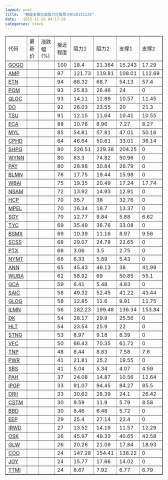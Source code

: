 ```yaml
---
layout: post
title:  "触碰支撑位或阻力位股票分析20151126"
date:   2015-11-26 04:17:28
categories: stock
---
```

<script type="text/javascript">
var stockList = []
stockList.push('gb_gogo');
stockList.push('gb_amp');
stockList.push('gb_etn');
stockList.push('gb_pom');
stockList.push('gb_qlgc');
stockList.push('gb_do');
stockList.push('gb_tsu');
stockList.push('gb_eca');
stockList.push('gb_myl');
stockList.push('gb_cphd');
stockList.push('gb_shpg');
stockList.push('gb_wynn');
stockList.push('gb_pay');
stockList.push('gb_blmn');
stockList.push('gb_wbai');
stockList.push('gb_nsam');
stockList.push('gb_hcp');
stockList.push('gb_mpel');
stockList.push('gb_sgy');
stockList.push('gb_tyc');
stockList.push('gb_bsmx');
stockList.push('gb_scss');
stockList.push('gb_ptx');
stockList.push('gb_nymt');
stockList.push('gb_ann');
stockList.push('gb_wuba');
stockList.push('gb_gca');
stockList.push('gb_saic');
stockList.push('gb_glog');
stockList.push('gb_ilmn');
stockList.push('gb_dk');
stockList.push('gb_hlt');
stockList.push('gb_stng');
stockList.push('gb_vfc');
stockList.push('gb_tnp');
stockList.push('gb_pwr');
stockList.push('gb_sbs');
stockList.push('gb_pah');
stockList.push('gb_ipgp');
stockList.push('gb_drii');
stockList.push('gb_cstm');
stockList.push('gb_bbd');
stockList.push('gb_eep');
stockList.push('gb_irwd');
stockList.push('gb_osk');
stockList.push('gb_glw');
stockList.push('gb_coo');
stockList.push('gb_joy');
stockList.push('gb_ttmi');
</script>
<table border="1">
 <tr>
 <td>代码</td>
 <td>最新价</td>
 <td>涨跌幅(%)</td>
 <td>接近程度</td>
 <td>阻力1</td>
 <td>阻力2</td>
 <td>支撑1</td>
 <td>支撑2</td>
</tr>
  <tr id="gogo" class="red">
  <td><a href="http://stock.finance.sina.com.cn/usstock/quotes/GOGO.html" target="_blank">GOGO</a></td><td></td><td></td><td>100</td><td>18.4</td><td>21.364</td><td>15.243</td><td>17.29</td></tr>
  <tr id="amp" class="green">
  <td><a href="http://stock.finance.sina.com.cn/usstock/quotes/AMP.html" target="_blank">AMP</a></td><td></td><td></td><td>97</td><td>121.73</td><td>119.81</td><td>108.01</td><td>112.69</td></tr>
  <tr id="etn" class="green">
  <td><a href="http://stock.finance.sina.com.cn/usstock/quotes/ETN.html" target="_blank">ETN</a></td><td></td><td></td><td>94</td><td>66.32</td><td>68.7</td><td>54.13</td><td>57.4</td></tr>
  <tr id="pom" class="red">
  <td><a href="http://stock.finance.sina.com.cn/usstock/quotes/POM.html" target="_blank">POM</a></td><td></td><td></td><td>93</td><td>25.83</td><td>26.46</td><td>24</td><td>0</td></tr>
  <tr id="qlgc" class="red">
  <td><a href="http://stock.finance.sina.com.cn/usstock/quotes/QLGC.html" target="_blank">QLGC</a></td><td></td><td></td><td>93</td><td>14.11</td><td>12.89</td><td>10.57</td><td>11.45</td></tr>
  <tr id="do" class="red">
  <td><a href="http://stock.finance.sina.com.cn/usstock/quotes/DO.html" target="_blank">DO</a></td><td></td><td></td><td>92</td><td>26.03</td><td>23.55</td><td>20</td><td>21.3</td></tr>
  <tr id="tsu" class="green">
  <td><a href="http://stock.finance.sina.com.cn/usstock/quotes/TSU.html" target="_blank">TSU</a></td><td></td><td></td><td>91</td><td>12.15</td><td>11.64</td><td>10.41</td><td>10.55</td></tr>
  <tr id="eca" class="green">
  <td><a href="http://stock.finance.sina.com.cn/usstock/quotes/ECA.html" target="_blank">ECA</a></td><td></td><td></td><td>88</td><td>10.76</td><td>8.96</td><td>7.27</td><td>8.27</td></tr>
  <tr id="myl" class="green">
  <td><a href="http://stock.finance.sina.com.cn/usstock/quotes/MYL.html" target="_blank">MYL</a></td><td></td><td></td><td>85</td><td>54.81</td><td>57.81</td><td>47.01</td><td>50.16</td></tr>
  <tr id="cphd" class="green">
  <td><a href="http://stock.finance.sina.com.cn/usstock/quotes/CPHD.html" target="_blank">CPHD</a></td><td></td><td></td><td>84</td><td>46.64</td><td>50.61</td><td>33.01</td><td>36.14</td></tr>
  <tr id="shpg" class="green">
  <td><a href="http://stock.finance.sina.com.cn/usstock/quotes/SHPG.html" target="_blank">SHPG</a></td><td></td><td></td><td>80</td><td>226.51</td><td>229.38</td><td>204.25</td><td>0</td></tr>
  <tr id="wynn" class="red">
  <td><a href="http://stock.finance.sina.com.cn/usstock/quotes/WYNN.html" target="_blank">WYNN</a></td><td></td><td></td><td>80</td><td>63.3</td><td>74.82</td><td>50.96</td><td>0</td></tr>
  <tr id="pay" class="red">
  <td><a href="http://stock.finance.sina.com.cn/usstock/quotes/PAY.html" target="_blank">PAY</a></td><td></td><td></td><td>80</td><td>28.98</td><td>30.84</td><td>26.79</td><td>0</td></tr>
  <tr id="blmn" class="red">
  <td><a href="http://stock.finance.sina.com.cn/usstock/quotes/BLMN.html" target="_blank">BLMN</a></td><td></td><td></td><td>78</td><td>17.75</td><td>19.44</td><td>15.98</td><td>0</td></tr>
  <tr id="wbai" class="red">
  <td><a href="http://stock.finance.sina.com.cn/usstock/quotes/WBAI.html" target="_blank">WBAI</a></td><td></td><td></td><td>75</td><td>19.35</td><td>20.49</td><td>17.24</td><td>17.74</td></tr>
  <tr id="nsam" class="red">
  <td><a href="http://stock.finance.sina.com.cn/usstock/quotes/NSAM.html" target="_blank">NSAM</a></td><td></td><td></td><td>72</td><td>13.92</td><td>14.93</td><td>12.91</td><td>0</td></tr>
  <tr id="hcp" class="red">
  <td><a href="http://stock.finance.sina.com.cn/usstock/quotes/HCP.html" target="_blank">HCP</a></td><td></td><td></td><td>70</td><td>35.7</td><td>38</td><td>32.76</td><td>0</td></tr>
  <tr id="mpel" class="red">
  <td><a href="http://stock.finance.sina.com.cn/usstock/quotes/MPEL.html" target="_blank">MPEL</a></td><td></td><td></td><td>70</td><td>16.34</td><td>18.7</td><td>13.37</td><td>0</td></tr>
  <tr id="sgy" class="green">
  <td><a href="http://stock.finance.sina.com.cn/usstock/quotes/SGY.html" target="_blank">SGY</a></td><td></td><td></td><td>70</td><td>12.77</td><td>9.84</td><td>5.88</td><td>6.62</td></tr>
  <tr id="tyc" class="red">
  <td><a href="http://stock.finance.sina.com.cn/usstock/quotes/TYC.html" target="_blank">TYC</a></td><td></td><td></td><td>69</td><td>35.49</td><td>36.76</td><td>33.08</td><td>0</td></tr>
  <tr id="bsmx" class="green">
  <td><a href="http://stock.finance.sina.com.cn/usstock/quotes/BSMX.html" target="_blank">BSMX</a></td><td></td><td></td><td>69</td><td>10.39</td><td>11.16</td><td>8.97</td><td>9.56</td></tr>
  <tr id="scss" class="red">
  <td><a href="http://stock.finance.sina.com.cn/usstock/quotes/SCSS.html" target="_blank">SCSS</a></td><td></td><td></td><td>68</td><td>29.07</td><td>24.78</td><td>22.65</td><td>0</td></tr>
  <tr id="ptx" class="red">
  <td><a href="http://stock.finance.sina.com.cn/usstock/quotes/PTX.html" target="_blank">PTX</a></td><td></td><td></td><td>68</td><td>3.06</td><td>3.5</td><td>2.75</td><td>0</td></tr>
  <tr id="nymt" class="red">
  <td><a href="http://stock.finance.sina.com.cn/usstock/quotes/NYMT.html" target="_blank">NYMT</a></td><td></td><td></td><td>66</td><td>6.33</td><td>5.89</td><td>5.43</td><td>0</td></tr>
  <tr id="ann" class="red">
  <td><a href="http://stock.finance.sina.com.cn/usstock/quotes/ANN.html" target="_blank">ANN</a></td><td></td><td></td><td>65</td><td>45.43</td><td>46.13</td><td>38</td><td>41.99</td></tr>
  <tr id="wuba" class="red">
  <td><a href="http://stock.finance.sina.com.cn/usstock/quotes/WUBA.html" target="_blank">WUBA</a></td><td></td><td></td><td>62</td><td>58.92</td><td>69</td><td>50.85</td><td>55.1</td></tr>
  <tr id="gca" class="green">
  <td><a href="http://stock.finance.sina.com.cn/usstock/quotes/GCA.html" target="_blank">GCA</a></td><td></td><td></td><td>59</td><td>6.41</td><td>5.48</td><td>4.83</td><td>0</td></tr>
  <tr id="saic" class="green">
  <td><a href="http://stock.finance.sina.com.cn/usstock/quotes/SAIC.html" target="_blank">SAIC</a></td><td></td><td></td><td>58</td><td>49.32</td><td>52.45</td><td>41.22</td><td>43.44</td></tr>
  <tr id="glog" class="green">
  <td><a href="http://stock.finance.sina.com.cn/usstock/quotes/GLOG.html" target="_blank">GLOG</a></td><td></td><td></td><td>58</td><td>12.85</td><td>12.6</td><td>9.91</td><td>11.75</td></tr>
  <tr id="ilmn" class="red">
  <td><a href="http://stock.finance.sina.com.cn/usstock/quotes/ILMN.html" target="_blank">ILMN</a></td><td></td><td></td><td>56</td><td>182.23</td><td>199.48</td><td>136.34</td><td>153.84</td></tr>
  <tr id="dk" class="red">
  <td><a href="http://stock.finance.sina.com.cn/usstock/quotes/DK.html" target="_blank">DK</a></td><td></td><td></td><td>54</td><td>28.17</td><td>29.9</td><td>25.56</td><td>0</td></tr>
  <tr id="hlt" class="red">
  <td><a href="http://stock.finance.sina.com.cn/usstock/quotes/HLT.html" target="_blank">HLT</a></td><td></td><td></td><td>54</td><td>23.54</td><td>25.9</td><td>22</td><td>0</td></tr>
  <tr id="stng" class="green">
  <td><a href="http://stock.finance.sina.com.cn/usstock/quotes/STNG.html" target="_blank">STNG</a></td><td></td><td></td><td>53</td><td>8.97</td><td>9.18</td><td>8.39</td><td>0</td></tr>
  <tr id="vfc" class="red">
  <td><a href="http://stock.finance.sina.com.cn/usstock/quotes/VFC.html" target="_blank">VFC</a></td><td></td><td></td><td>50</td><td>66.43</td><td>70.35</td><td>61.72</td><td>0</td></tr>
  <tr id="tnp" class="green">
  <td><a href="http://stock.finance.sina.com.cn/usstock/quotes/TNP.html" target="_blank">TNP</a></td><td></td><td></td><td>48</td><td>8.44</td><td>8.83</td><td>7.58</td><td>7.6</td></tr>
  <tr id="pwr" class="red">
  <td><a href="http://stock.finance.sina.com.cn/usstock/quotes/PWR.html" target="_blank">PWR</a></td><td></td><td></td><td>41</td><td>21.81</td><td>25.2</td><td>19.55</td><td>0</td></tr>
  <tr id="sbs" class="red">
  <td><a href="http://stock.finance.sina.com.cn/usstock/quotes/SBS.html" target="_blank">SBS</a></td><td></td><td></td><td>41</td><td>5.04</td><td>5.34</td><td>4.07</td><td>4.59</td></tr>
  <tr id="pah" class="green">
  <td><a href="http://stock.finance.sina.com.cn/usstock/quotes/PAH.html" target="_blank">PAH</a></td><td></td><td></td><td>37</td><td>24.08</td><td>14.87</td><td>10.56</td><td>12.64</td></tr>
  <tr id="ipgp" class="red">
  <td><a href="http://stock.finance.sina.com.cn/usstock/quotes/IPGP.html" target="_blank">IPGP</a></td><td></td><td></td><td>33</td><td>91.07</td><td>94.45</td><td>84.27</td><td>85.5</td></tr>
  <tr id="drii" class="red">
  <td><a href="http://stock.finance.sina.com.cn/usstock/quotes/DRII.html" target="_blank">DRII</a></td><td></td><td></td><td>33</td><td>30.62</td><td>28.39</td><td>24.1</td><td>26.42</td></tr>
  <tr id="cstm" class="green">
  <td><a href="http://stock.finance.sina.com.cn/usstock/quotes/CSTM.html" target="_blank">CSTM</a></td><td></td><td></td><td>30</td><td>9.59</td><td>11.9</td><td>5.79</td><td>8.58</td></tr>
  <tr id="bbd" class="green">
  <td><a href="http://stock.finance.sina.com.cn/usstock/quotes/BBD.html" target="_blank">BBD</a></td><td></td><td></td><td>30</td><td>8.46</td><td>6.48</td><td>5.72</td><td>0</td></tr>
  <tr id="eep" class="red">
  <td><a href="http://stock.finance.sina.com.cn/usstock/quotes/EEP.html" target="_blank">EEP</a></td><td></td><td></td><td>29</td><td>25.4</td><td>27.14</td><td>22.4</td><td>0</td></tr>
  <tr id="irwd" class="green">
  <td><a href="http://stock.finance.sina.com.cn/usstock/quotes/IRWD.html" target="_blank">IRWD</a></td><td></td><td></td><td>27</td><td>13.52</td><td>14.19</td><td>11.57</td><td>12.29</td></tr>
  <tr id="osk" class="green">
  <td><a href="http://stock.finance.sina.com.cn/usstock/quotes/OSK.html" target="_blank">OSK</a></td><td></td><td></td><td>26</td><td>45.97</td><td>49.33</td><td>40.65</td><td>42.58</td></tr>
  <tr id="glw" class="green">
  <td><a href="http://stock.finance.sina.com.cn/usstock/quotes/GLW.html" target="_blank">GLW</a></td><td></td><td></td><td>26</td><td>20.26</td><td>21.09</td><td>17.84</td><td>18.93</td></tr>
  <tr id="coo" class="red">
  <td><a href="http://stock.finance.sina.com.cn/usstock/quotes/COO.html" target="_blank">COO</a></td><td></td><td></td><td>24</td><td>147.28</td><td>154.41</td><td>138.22</td><td>0</td></tr>
  <tr id="joy" class="red">
  <td><a href="http://stock.finance.sina.com.cn/usstock/quotes/JOY.html" target="_blank">JOY</a></td><td></td><td></td><td>24</td><td>15.77</td><td>17.66</td><td>14.02</td><td>0</td></tr>
  <tr id="ttmi" class="red">
  <td><a href="http://stock.finance.sina.com.cn/usstock/quotes/TTMI.html" target="_blank">TTMI</a></td><td></td><td></td><td>24</td><td>8.67</td><td>7.92</td><td>6.77</td><td>6.79</td></tr>
</table>
